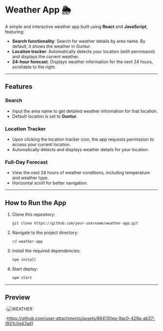 # Weather App 🌦️

A simple and interactive weather app built using **React** and **JavaScript**, featuring:

- **Search functionality**: Search for weather details by area name. By default, it shows the weather in *Guntur*.
- **Location tracker**: Automatically detects your location (with permission) and displays the current weather.
- **24-hour forecast**: Displays weather information for the next 24 hours, scrollable to the right.

---

## Features

### Search
- Input the area name to get detailed weather information for that location.
- Default location is set to **Guntur**.

### Location Tracker
- Upon clicking the location tracker icon, the app requests permission to access your current location.
- Automatically detects and displays weather details for your location.

### Full-Day Forecast
- View the next 24 hours of weather conditions, including temperature and weather type.
- Horizontal scroll for better navigation.

---

## How to Run the App

1. Clone this repository:
   ```bash
   git clone https://github.com/your-username/weather-app.git

2. Navigate to the project directory:
   ```bash
   cd weather-app
3. Install the required dependencies:
   ```bash
   npm install
4. Start deploy:
   ```bash
   npm start
---

## Preview
-![WEATHER](https://github.com/user-attachments/assets/2e394440-1c0f-4c01-a27c-5fa363ce7e72)

-https://github.com/user-attachments/assets/864130ea-9ac0-429a-ab37-1921c0e47ad1

